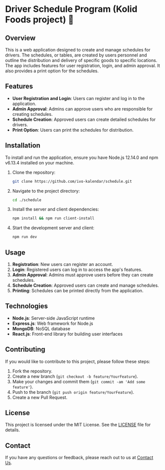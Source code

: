 # Driver Schedule Program (Kolid Foods project) 🐔


## Overview

This is a web application designed to create and manage schedules for drivers. The schedules, or tables, are created by users personnel and outline the distribution and delivery of specific goods to specific locations. The app includes features for user registration, login, and admin approval. It also provides a print option for the schedules.

## Features

- **User Registration and Login**: Users can register and log in to the application.
- **Admin Approval**: Admins can approve users who are responsible for creating schedules.
- **Schedule Creation**: Approved users can create detailed schedules for drivers.
- **Print Option**: Users can print the schedules for distribution.

## Installation

To install and run the application, ensure you have Node.js 12.14.0 and npm v6.13.4 installed on your machine.

1. Clone the repository:
    ```sh
    git clone https://github.com/ivo-kalendar/schedule.git
    ```

2. Navigate to the project directory:
    ```sh
    cd ./schedule
    ```

3. Install the server and client dependencies:
    ```sh
    npm install && npm run client-install
    ```

4. Start the development server and client:
    ```sh
    npm run dev
    ```

## Usage

1. **Registration**: New users can register an account.
2. **Login**: Registered users can log in to access the app's features.
3. **Admin Approval**: Admins must approve users before they can create schedules.
4. **Schedule Creation**: Approved users can create and manage schedules.
5. **Printing**: Schedules can be printed directly from the application.

## Technologies

- **Node.js**: Server-side JavaScript runtime
- **Express.js**: Web framework for Node.js
- **MongoDB**: NoSQL database
- **React.js**: Front-end library for building user interfaces

## Contributing

If you would like to contribute to this project, please follow these steps:

1. Fork the repository.
2. Create a new branch (`git checkout -b feature/YourFeature`).
3. Make your changes and commit them (`git commit -am 'Add some feature'`).
4. Push to the branch (`git push origin feature/YourFeature`).
5. Create a new Pull Request.

## License

This project is licensed under the MIT License. See the [LICENSE](LICENSE) file for details.

## Contact

If you have any questions or feedback, please reach out to us at [Contact Us](mailto:ivokalendar@icloud.com).
